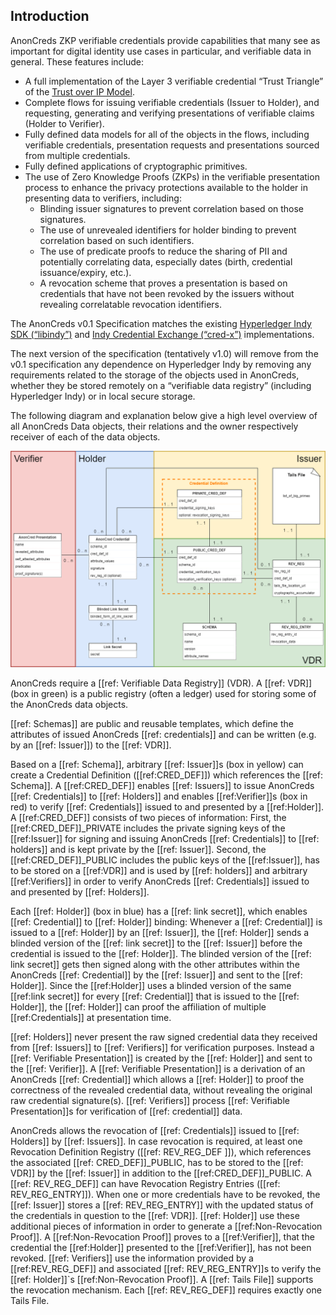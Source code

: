 ## Introduction

AnonCreds ZKP verifiable credentials provide capabilities that many see as important for digital identity use cases in particular, and verifiable data in general. These features include:

- A full implementation of the Layer 3 verifiable credential “Trust Triangle” of the [Trust over IP Model](https://trustoverip.org/wp-content/toip-model/).
- Complete flows for issuing verifiable credentials (Issuer to Holder), and requesting, generating and verifying presentations of verifiable claims (Holder to Verifier).
- Fully defined data models for all of the objects in the flows, including verifiable credentials, presentation requests and presentations sourced from multiple credentials.
- Fully defined applications of cryptographic primitives.
- The use of Zero Knowledge Proofs (ZKPs) in the verifiable presentation process to enhance the privacy protections available to the holder in presenting data to verifiers, including:
  - Blinding issuer signatures to prevent correlation based on those signatures.
  - The use of unrevealed identifiers for holder binding to prevent correlation based on such identifiers.
  - The use of predicate proofs to reduce the sharing of PII and potentially correlating data, especially dates (birth, credential issuance/expiry, etc.).
  - A revocation scheme that proves a presentation is based on credentials that have not been revoked by the issuers without revealing correlatable revocation identifiers.

The AnonCreds v0.1 Specification matches the existing [Hyperledger Indy SDK (“libindy”)](https://github.com/hyperledger/indy-sdk/blob/master/libindy/src/api/anoncreds.rs) and [Indy Credential Exchange (“cred-x”)](https://github.com/hyperledger/indy-shared-rs/tree/main/indy-credx) implementations.

The next version of the specification (tentatively v1.0) will remove from the v0.1 specification any dependence on Hyperledger Indy by removing any requirements related to the storage of the objects used in AnonCreds, whether they be stored remotely on a “verifiable data registry” (including Hyperledger Indy) or in local secure storage.

The following diagram and explanation below give a high level overview of all AnonCreds Data objects, their relations and the owner respectively receiver of each of the data objects. 

![AnonCreds Data Model Overview](../spec/diagrams/anoncreds-visual-data-model-overview-simple.png "AnonCreds Data Model Overview")

AnonCreds require a [[ref: Verifiable Data Registry]] (VDR). A [[ref: VDR]] (box in green) is a public registry (often a ledger) used for storing some of the AnonCreds data objects. 

[[ref: Schemas]] are public and reusable templates, which define the attributes of issued AnonCreds [[ref: credentials]] and can be written (e.g. by an [[ref: Issuer]]) to the [[ref: VDR]]. 

Based on a [[ref: Schema]], arbitrary [[ref: Issuer]]s (box in yellow) can create a Credential Definition ([[ref:CRED_DEF]]) which references the [[ref: Schema]]. A [[ref:CRED_DEF]] enables [[ref: Issuers]] to issue AnonCreds [[ref: Credentials]] to [[ref: Holders]] and enables [[ref:Verifier]]s (box in red) to verify [[ref: Credentials]] issued to and presented by a [[ref:Holder]]. A [[ref:CRED_DEF]] consists of two pieces of information: First, the [[ref:CRED_DEF]]_PRIVATE includes the private signing keys of the [[ref:Issuer]] for signing and issuing AnonCreds [[ref: Credentials]] to [[ref: holders]] and is kept private by the [[ref: Issuer]]. Second, the [[ref:CRED_DEF]]_PUBLIC includes the public keys of the [[ref:Issuer]], has to be stored on a [[ref:VDR]] and is used by [[ref: holders]] and arbitrary [[ref:Verifiers]] in order to verify AnonCreds [[ref: Credentials]] issued to and presented by [[ref: Holders]]. 

Each [[ref: Holder]] (box in blue) has a [[ref: link secret]], which enables [[ref: Credential]] to [[ref: Holder]] binding: Whenever a [[ref: Credential]] is issued to a [[ref: Holder]] by an [[ref: Issuer]], the [[ref: Holder]] sends a blinded version of the [[ref: link secret]] to the [[ref: Issuer]] before the credential is issued to the [[ref: Holder]]. The blinded version of the [[ref: link secret]] gets then signed along with the other attributes within the AnonCreds [[ref: Credential]] by the [[ref: Issuer]] and sent to the [[ref: Holder]]. Since the [[ref:Holder]] uses a blinded version of the same [[ref:link secret]] for every [[ref: Credential]] that is issued to the [[ref: Holder]], the [[ref: Holder]] can proof the affiliation of multiple [[ref:Credentials]] at presentation time.

[[ref: Holders]] never present the raw signed credential data they received from [[ref: Issuers]] to [[ref: Verifiers]] for verification purposes. Instead a [[ref: Verifiable Presentation]] is created by the [[ref: Holder]] and sent to the [[ref: Verifier]]. A [[ref: Verifiable Presentation]] is a derivation of an AnonCreds [[ref: Credential]] which allows a [[ref: Holder]] to proof the correctness of the revealed credential data, without revealing the original raw credential signature(s). [[ref: Verifiers]] process [[ref: Verifiable Presentation]]s for verification of [[ref: credential]] data.

AnonCreds allows the revocation of [[ref: Credentials]] issued to [[ref: Holders]] by [[ref: Issuers]]. In case revocation is required, at least one Revocation Definition Registry ([[ref: REV_REG_DEF ]]), which references the associated [[ref: CRED_DEF]]_PUBLIC, has to be stored to the [[ref: VDR]] by the [[ref: Issuer]] in addition to the [[ref:CRED_DEF]]_PUBLIC. A [[ref: REV_REG_DEF]] can have Revocation Registry Entries ([[ref: REV_REG_ENTRY]]). When one or more credentials have to be revoked, the [[ref: Issuer]] stores a [[ref: REV_REG_ENTRY]] with the updated status of the credentials in question to the [[ref: VDR]]. [[ref: Holder]] use these additional pieces of information in order to generate a [[ref:Non-Revocation Proof]]. A [[ref:Non-Revocation Proof]] proves to a [[ref:Verifier]], that the credential the [[ref:Holder]] presented to the [[ref:Verifier]], has not been revoked. [[ref: Verifiers]] use the information provided by a [[ref:REV_REG_DEF]] and associated [[ref: REV_REG_ENTRY]]s to verify the [[ref: Holder]]`s [[ref:Non-Revocation Proof]]. A [[ref: Tails File]] supports the revocation mechanism. Each [[ref: REV_REG_DEF]] requires exactly one Tails File.

